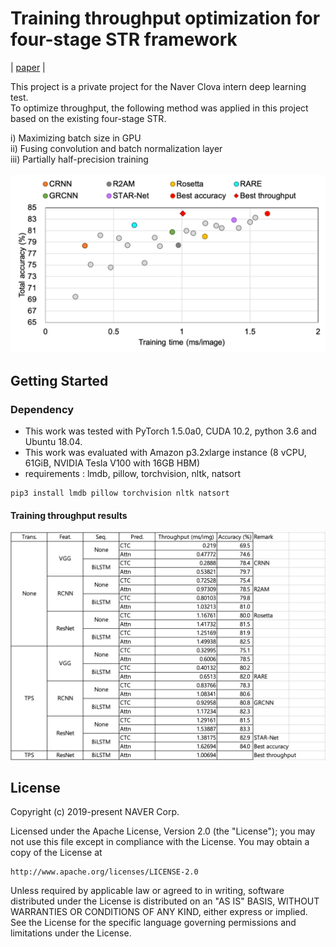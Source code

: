 # Training throughput optimization for four-stage STR framework
| [paper](https://arxiv.org/abs/1904.01906) |

This project is a private project for the Naver Clova intern deep learning test. <br>
To optimize throughput, the following method was applied in this project based on the existing four-stage STR. <br>

  i) Maximizing batch size in GPU <br>
 ii) Fusing convolution and batch normalization layer <br>
iii) Partially half-precision training <br><br>
<img src="./figures/training_throughput.png" width="600" title="training-throughput">


## Getting Started
### Dependency
- This work was tested with PyTorch 1.5.0a0, CUDA 10.2, python 3.6 and Ubuntu 18.04.
- This work was evaluated with Amazon p3.2xlarge instance (8 vCPU, 61GiB, NVIDIA Tesla V100 with 16GB HBM)
- requirements : lmdb, pillow, torchvision, nltk, natsort
```
pip3 install lmdb pillow torchvision nltk natsort
```


#### Training throughput results
<img src="./figures/training_summary.png" width="1000" title="training-throughput">


## License
Copyright (c) 2019-present NAVER Corp.

Licensed under the Apache License, Version 2.0 (the "License");
you may not use this file except in compliance with the License.
You may obtain a copy of the License at

    http://www.apache.org/licenses/LICENSE-2.0

Unless required by applicable law or agreed to in writing, software
distributed under the License is distributed on an "AS IS" BASIS,
WITHOUT WARRANTIES OR CONDITIONS OF ANY KIND, either express or implied.
See the License for the specific language governing permissions and
limitations under the License.

